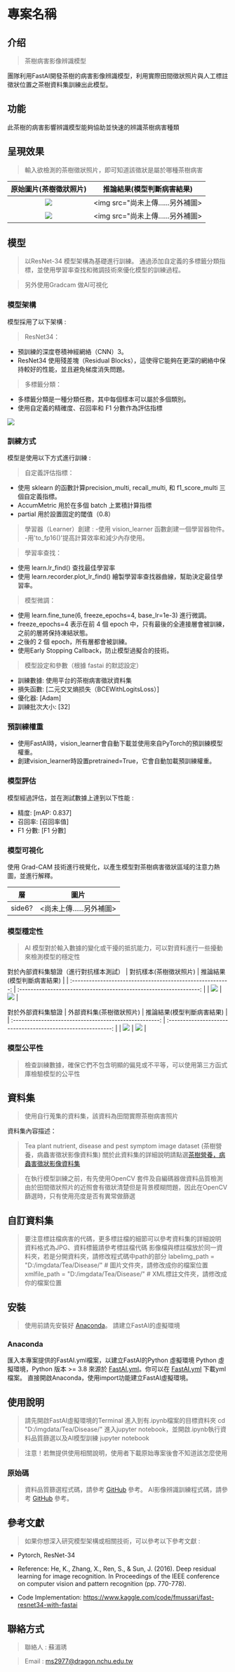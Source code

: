 # 專案名稱

## 介绍

> 茶樹病害影像辨識模型

團隊利用FastAI開發茶樹的病害影像辨識模型，利用實際田間徵狀照片與人工標註徵狀位置之茶樹資料集訓練出此模型。

## 功能

此茶樹的病害影響辨識模型能夠協助並快速的辨識茶樹病害種類


## 呈現效果

> 輸入欲檢測的茶樹徵狀照片，即可知道該徵狀是屬於哪種茶樹病害


|                       原始圖片(茶樹徵狀照片)                       |                          推論結果(模型判斷病害結果)                           |
| :--------------------------------------------------------------: | :---------------------------------------------------------------------: |
| <img src="尚未上傳......另外補圖"> | <img src="尚未上傳......另外補圖> |
| <img src="尚未上傳......另外補圖"> | <img src="尚未上傳......另外補圖> |

## 模型

> 以ResNet-34 模型架構為基礎進行訓練。
> 通過添加自定義的多標籤分類指標，並使用學習率查找和微調技術來優化模型的訓練過程。

> 另外使用Gradcam 做AI可視化

### 模型架構

模型採用了以下架構 :

> ResNet34：

- 預訓練的深度卷積神經網絡（CNN）3。
- ResNet34 使用殘差塊（Residual Blocks），這使得它能夠在更深的網絡中保持較好的性能，並且避免梯度消失問題。

> 多標籤分類：

- 多標籤分類是一種分類任務，其中每個樣本可以屬於多個類別。
- 使用自定義的精確度、召回率和 F1 分數作為評估指標

<img src="尚未上傳......另外補圖">

### 訓練方式

模型是使用以下方式進行訓練 :

> 自定義評估指標：
- 使用 sklearn 的函數計算precision_multi, recall_multi, 和 f1_score_multi 三個自定義指標。
- AccumMetric 用於在多個 batch 上累積計算指標
- partial 用於設置固定的閾值（0.8）
 
> 學習器（Learner）創建 :
-使用 vision_learner 函數創建一個學習器物件。
-用'to_fp16()'提高計算效率和減少內存使用。

> 學習率查找：
- 使用 learn.lr_find() 查找最佳學習率
- 使用 learn.recorder.plot_lr_find() 繪製學習率查找器曲線，幫助決定最佳學習率。

> 模型微調：
- 使用 learn.fine_tune(6, freeze_epochs=4, base_lr=1e-3) 進行微調。
- freeze_epochs=4 表示在前 4 個 epoch 中，只有最後的全連接層會被訓練，之前的層將保持凍結狀態。
- 之後的 2 個 epoch，所有層都會被訓練。
- 使用Early Stopping Callback，防止模型過擬合的技術。

> 模型設定和參數（根據 fastai 的默認設定）

- 訓練數據: 使用平台的茶樹病害徵狀資料集
- 損失函數: [二元交叉熵损失（BCEWithLogitsLoss）]
- 優化器: [Adam]
- 訓練批次大小: [32]


### 預訓練權重

- 使用FastAI時，vision_learner會自動下載並使用來自PyTorch的預訓練模型權重。
- 創建vision_learner時設置pretrained=True，它會自動加載預訓練權重。

### 模型評估

模型經過評估，並在測試數據上達到以下性能 :

- 精度: [mAP: 0.837]
- 召回率: [召回率值]
- F1 分數: [F1 分數]

### 模型可視化

使用 Grad-CAM 技術進行視覺化，以產生模型對茶樹病害徵狀區域的注意力熱圖，並進行解釋。

|   層    |                                 圖片                                  |
| :-----: | :-------------------------------------------------------------------: |
|  side6?  |   <尚未上傳......另外補圖>   |

### 模型穩定性

> AI 模型對於輸入數據的變化或干擾的抵抗能力，可以對資料進行一些擾動來檢測模型的穩定性

對於內部資料集驗證（進行對抗樣本測試）
|                   對抗樣本(茶樹徵狀照片)                        |                            推論結果(模型判斷病害結果)                       |
| :--------------------------------------------------------: | :----------------------------------------------------------------: |
| <img src="尚未上傳......另外補圖"> | <img src="尚未上傳......另外補圖"> |

對於外部資料集驗證
|                   外部資料集(茶樹徵狀照片)                    |                          推論結果(模型判斷病害結果)                   |
| :----------------------------------------------------: | :----------------------------------------------------------: |
| <img src="尚未上傳......另外補圖"> | <img src="尚未上傳......另外補圖"> |



### 模型公平性

> 檢查訓練數據，確保它們不包含明顯的偏見或不平等，可以使用第三方函式庫檢驗模型的公平性

## 資料集

> 使用自行蒐集的資料集，該資料為田間實際茶樹病害照片

資料集內容描述：
> Tea plant nutrient, disease and pest symptom image dataset (茶樹營養，病蟲害徵狀影像資料集)
> 關於此資料集的詳細說明請點選[茶樹營養，病蟲害徵狀影像資料集](https://aidata.nchu.edu.tw/smarter/dataset/smarter_04_t14088_0_tead_20220826_img1_t14088)


> 在執行模型訓練之前，有先使用OpenCV 套件及自編碼器做資料品質檢測
> 由於田間徵狀照片的近照會有徵狀清楚但是背景模糊問題，因此在OpenCV篩選時，只有使用亮度是否有異常做篩選

## 自訂資料集

> 要注意標註檔病害的代碼，更多標註檔的細節可以參考資料集的詳細說明
> 資料格式為JPG、資料標籤請參考標註檔代碼
> 影像檔與標註檔放於同一資料夾，若是分開資料夾，請修改程式碼中path的部分
> labelimg_path = "D:/imgdata/Tea/Disease/"  # 圖片文件夾，請修改成你的檔案位置
> xmlfile_path = "D:/imgdata/Tea/Disease/"  # XML標註文件夾，請修改成你的檔案位置

## 安裝

> 使用前請先安裝好 [Anaconda](https://www.anaconda.com/download)。
> 請建立FastAI的虛擬環境

### Anaconda

匯入本專案提供的FastAI.yml檔案，以建立FastAI的Python 虛擬環境
Python 虛擬環境，Python 版本 >= 3.8
來源於 [FastAI.yml]()。你可以在 [FastAI.yml]() 下載yml檔案。
直接開啟Anaconda，使用import功能建立FastAI虛擬環境。

## 使用說明

> 請先開啟FastAI虛擬環境的Terminal
> 進入到有.ipynb檔案的目標資料夾
    cd "D:/imgdata/Tea/Disease/"
> 進入jupyter notebook，並開啟.ipynb執行資料品質篩選以及AI模型訓練 
	jupyter notebook

> 注意！若無提供使用相關說明，使用者下載原始專案後會不知道該怎麼使用

### 原始碼

> 資料品質篩選程式碼，請參考 [GitHub](https://github.com) 參考。
> AI影像辨識訓練程式碼，請參考 [GitHub](https://github.com) 參考。


## 參考文獻

> 如果你想深入研究模型架構或相關技術，可以參考以下參考文獻 :

- Pytorch, ResNet-34 
- Reference:
  He, K., Zhang, X., Ren, S., & Sun, J. (2016). Deep residual learning for image recognition. In Proceedings of the IEEE conference on computer vision and pattern recognition (pp. 770-778).

- Code Implementation:
  https://www.kaggle.com/code/fmussari/fast-resnet34-with-fastai

## 聯絡方式

> 聯絡人 : 蘇湄琇

> Email : ms2977@dragon.nchu.edu.tw


